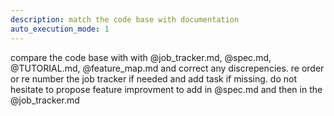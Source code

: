 ```yaml
---
description: match the code base with documentation
auto_execution_mode: 1
---
```


compare the code base with with @job_tracker.md, @spec.md, @TUTORIAL.md, @feature_map.md and correct any discrepencies.
re order or re number the job tracker if needed and add task if missing.
do not hesitate to propose feature improvment to add in @spec.md and then in the @job_tracker.md